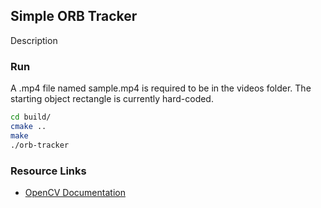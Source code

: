 ## Simple ORB Tracker

Description

### Run

A .mp4 file named sample.mp4 is required to be in the videos folder. The starting object rectangle is currently hard-coded.

```bash
cd build/
cmake ..
make
./orb-tracker
```

### Resource Links
* [OpenCV Documentation](http://docs.opencv.org/3.0-beta/doc/py_tutorials/py_feature2d/py_matcher/py_matcher.html)
